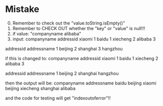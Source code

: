 # Mistake
0. Remember to check out the "value.toString.isEmpty()"
1. Remember to CHECK OUT whether the "key" or "value" is null!!! 
2. if value: "companyname alibaba"
3. input:
companyname	addressid
xiaomi	1
baidu	1
xiecheng	2
alibaba	3	

addressid	addressname
1	beijing
2	shanghai
3	hangzhou

if this is changed to:
companyname	addressid
xiaomi	1
baidu	1
xiecheng	2
alibaba	3	

addressid	addressname
1	beijing
2	shanghai
	hangzhou

then the output will be:
companyname	addressname
baidu	beijing
xiaomi	beijing
xiecheng	shanghai
alibaba	

and the code for testing will get "indexoutoferror"!!
